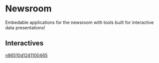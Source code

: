 # Newsroom 

Embedable applications for the newsroom with tools built for interactive data presentations!

## Interactives

[n86510d1241100465](#n86510d1241100465)